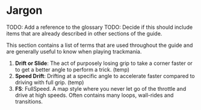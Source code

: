 # Jargon
TODO: Add a reference to the glossary
TODO: Decide if this should include items that are already described in other sections of the guide.

This section contains a list of terms that are used throughout the guide and are generally useful to know when playing trackmania.

1. **Drift or Slide**: The act of purposely losing grip to take a corner faster or to get a better angle to perform a trick. (temp)
2. **Speed Drift**: Drifting at a specific angle to accelerate faster compared to driving with full grip. (temp)
3. **FS**: FullSpeed. A map style where you never let go of the throttle and drive at high speeds. Often contains many loops, wall-rides and transitions.